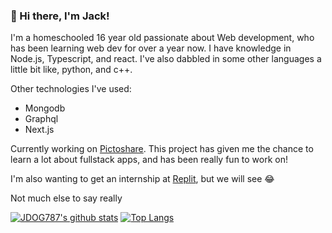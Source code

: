 ### 👋 Hi there, I'm Jack! 

I'm a homeschooled 16 year old passionate about Web development, who has been learning web dev for over a year now. I have knowledge in Node.js, Typescript, and react. I've also dabbled in some other languages a little bit like, python, and c++. 

Other technologies I've used:

- Mongodb
- Graphql
- Next.js

Currently working on [Pictoshare](https://github.com/jdog787/pictoshare). This project has given me the chance to learn a lot about fullstack apps, and has been really fun to work on!

I'm also wanting to get an internship at [Replit](https://replit.com), but we will see 😂

Not much else to say really 

[![JDOG787's github stats](https://github-readme-stats.vercel.app/api?username=JDOG787&theme=radical&show_icons=true)](https://github.com/anuraghazra/github-readme-stats)
[![Top Langs](https://github-readme-stats.vercel.app/api/top-langs/?username=JDOG787&theme=radical&show_icons=true)](https://github.com/anuraghazra/github-readme-stats)
